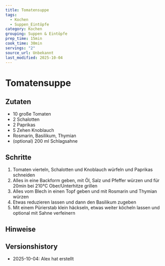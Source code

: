 ```yaml
---
title: Tomatensuppe
tags:
  - Kochen
  - Suppen_Eintöpfe
category: Kochen
grouping: Suppen & Eintöpfe
prep_time: 15min
cook_time: 30min
servings: "2"
source_url: Unbekannt
last_modified: 2025-10-04
---
```

# Tomatensuppe

## Zutaten
- 10 große Tomaten
- 2 Schalotten
- 2 Paprikas
- 5 Zehen Knoblauch
- Rosmarin, Basilikum, Thymian
- (optional) 200 ml Schlagsahne

## Schritte
1. Tomaten vierteln, Schalotten und Knoblauch würfeln und Paprikas schneiden
2. Alles in eine Backform geben, mit Öl, Salz und Pfeffer würzen und für 20min bei 210°C Ober/Unterhitze grillen
3. Alles vom Blech in einen Topf geben und mit Rosmarin und Thymian würzen
4. Etwas reduzieren lassen und dann den Basilikum zugeben
5. Mit einem Pürierstab klein häckseln, etwas weiter köcheln lassen und optional mit Sahne verfeinern

## Hinweise
  

## Versionshistory
- 2025-10-04: Alex hat erstellt

  

<!-- Ende der Vorlage -->
<!-- MARKER FOR MAPPER SCRIPT -->